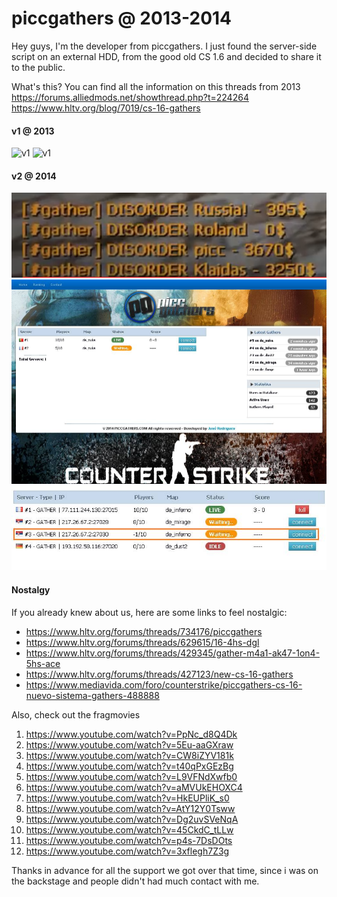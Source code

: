 # piccgathers @ 2013-2014

Hey guys, I'm the developer from piccgathers. I just found the server-side script on an external HDD, from the good old CS 1.6 and decided to share it to the public.

What's this? You can find all the information on this threads from 2013
https://forums.alliedmods.net/showthread.php?t=224264
https://www.hltv.org/blog/7019/cs-16-gathers

#### v1 @ 2013
![v1](https://forums.alliedmods.net/image-proxy/b098a5ad27f3230c476bf44b21c3cc7deb6a43c0/687474703a2f2f7374617469632e686c74762e6f72672f696d616765732f67616c6c65726965732f353036312d6d656469756d2f313337373031373932342e393038372e6a706567)
![v1](https://forums.alliedmods.net/image-proxy/f9dfacdcdbab4b16209bba1397cd6a1fcd9afac0/687474703a2f2f7374617469632e686c74762e6f72672f696d616765732f67616c6c65726965732f353036312d6d656469756d2f313337373031373932392e363439332e6a706567)

#### v2 @ 2014
![v2](https://github.com/ezzejr/pic-hoster/blob/master/i/VhASez2.png)
![v2](https://github.com/ezzejr/pic-hoster/blob/master/i/pzQadP1.jpg?raw=true)
![v2](https://github.com/ezzejr/pic-hoster/blob/master/i/RLVpqOI.jpg?raw=true)

#### Nostalgy
If you already knew about us, here are some links to feel nostalgic:
* https://www.hltv.org/forums/threads/734176/piccgathers
* https://www.hltv.org/forums/threads/629615/16-4hs-dgl
* https://www.hltv.org/forums/threads/429345/gather-m4a1-ak47-1on4-5hs-ace
* https://www.hltv.org/forums/threads/427123/new-cs-16-gathers
* https://www.mediavida.com/foro/counterstrike/piccgathers-cs-16-nuevo-sistema-gathers-488888

Also, check out the fragmovies
1. https://www.youtube.com/watch?v=PpNc_d8Q4Dk
2. https://www.youtube.com/watch?v=5Eu-aaGXraw
3. https://www.youtube.com/watch?v=CW8iZYV181k
4. https://www.youtube.com/watch?v=t40qPxGEzBg
5. https://www.youtube.com/watch?v=L9VFNdXwfb0
6. https://www.youtube.com/watch?v=aMVUkEHOXC4
7. https://www.youtube.com/watch?v=HkEUPliK_s0
8. https://www.youtube.com/watch?v=AtY12Y0Tsww
9. https://www.youtube.com/watch?v=Dg2uvSVeNqA
10. https://www.youtube.com/watch?v=45CkdC_tLLw
11. https://www.youtube.com/watch?v=p4s-7DsDOts
12. https://www.youtube.com/watch?v=3xflegh7Z3g

Thanks in advance for all the support we got over that time, since i was on the backstage and people didn't had much contact with me.
